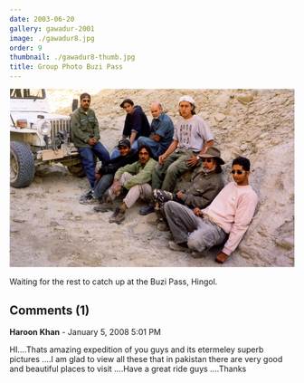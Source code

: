 ```yaml
---
date: 2003-06-20
gallery: gawadur-2001
image: ./gawadur8.jpg
order: 9
thumbnail: ./gawadur8-thumb.jpg
title: Group Photo Buzi Pass
---
```


![Group Photo Buzi Pass](./gawadur8.jpg)

Waiting for the rest to catch up at the Buzi Pass, Hingol.

<div id="comments">

## Comments (1)

<div id="comment">

**Haroon Khan** - January  5, 2008  5:01 PM

HI....Thats amazing expedition of you guys and its etermeley superb pictures ....I am glad to view all these that in pakistan there are very good and beautiful places to visit ....Have a great ride guys ....Thanks

</div>

</div>